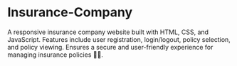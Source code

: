 # Insurance-Company
A responsive insurance company website built with HTML, CSS, and JavaScript. Features include user registration, login/logout, policy selection, and policy viewing. Ensures a secure and user-friendly experience for managing insurance policies 🏥💊.
